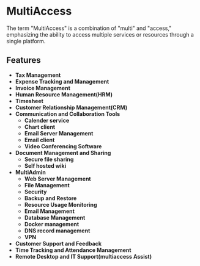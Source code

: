 # MultiAccess
The term "MultiAccess" is a combination of "multi" and "access," emphasizing the ability to access multiple services or resources through a single platform.

## Features

- **Tax Management**
- **Expense Tracking and Management**
- **Invoice Management**
- **Human Resource Management(HRM)**
- **Timesheet**
- **Customer Relationship Management(CRM)**
- **Communication and Collaboration Tools**
  - **Calender service** 
  - **Chart client**
  - **Email Server Management**
  - **Email client**
  - **Video Conferencing Software**
- **Document Management and Sharing**
  - **Secure file sharing**
  - **Self hosted wiki**
- **MultiAdmin**
  - **Web Server Management**
  - **File Management**
  - **Security**
  - **Backup and Restore**
  - **Resource Usage Monitoring**
  - **Email Management**
  - **Database Management**
  - **Docker management**
  - **DNS record management**
  - **VPN**
- **Customer Support and Feedback**
- **Time Tracking and Attendance Management**
- **Remote Desktop and IT Support(multiaccess Assist)**

<!--

**Here are some ideas to get you started:**

🙋‍♀️ A short introduction - what is your organization all about?
🌈 Contribution guidelines - how can the community get involved?
👩‍💻 Useful resources - where can the community find your docs? Is there anything else the community should know?
🍿 Fun facts - what does your team eat for breakfast?
🧙 Remember, you can do mighty things with the power of [Markdown](https://docs.github.com/github/writing-on-github/getting-started-with-writing-and-formatting-on-github/basic-writing-and-formatting-syntax)
-->
